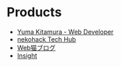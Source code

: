 # Products

- [Yuma Kitamura - Web Developer](profile.md)
- [nekohack Tech Hub](techhub.md)
- [Web猫ブログ](blog.md)
- [Insight](insight.md)
